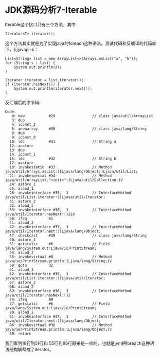 # JDK源码分析7-Iterable

Iterable这个接口只有三个方法，其中

    Iterator<T> iterator();

这个方法其实就是为了实现java的foreach这种语法。测试代码和反编译的代码如下，用javap -c：

    List<String> list = new ArrayList<>(Arrays.asList("a", "b"));
    for (String s : list) {
        System.out.println(s);
    }

    Iterator iterator = list.iterator();
    if (iterator.hasNext()) {
        System.out.println(iterator.next());
    }

反汇编后的字节码:

    Code:
       0: new           #29                 // class java/util/ArrayList
       3: dup
       4: iconst_2
       5: anewarray     #30                 // class java/lang/String
       8: dup
       9: iconst_0
      10: ldc           #31                 // String a
      12: aastore
      13: dup
      14: iconst_1
      15: ldc           #32                 // String b
      17: aastore
      18: invokestatic  #33                 // Method java/util/Arrays.asList:([Ljava/lang/Object;)Ljava/util/List;
      21: invokespecial #34                 // Method java/util/ArrayList."<init>":(Ljava/util/Collection;)V
      24: astore_1
      25: aload_1
      26: invokeinterface #35,  1           // InterfaceMethod java/util/List.iterator:()Ljava/util/Iterator;
      31: astore_2
      32: aload_2
      33: invokeinterface #36,  1           // InterfaceMethod java/util/Iterator.hasNext:()Z18
      38: ifeq          61
      41: aload_2
      42: invokeinterface #37,  1           // InterfaceMethod java/util/Iterator.next:()Ljava/lang/Object;
      47: checkcast     #30                 // class java/lang/String
      50: astore_3
      51: getstatic     #6                  // Field java/lang/System.out:Ljava/io/PrintStream;
      54: aload_3
      55: invokevirtual #8                  // Method java/io/PrintStream.println:(Ljava/lang/String;)V
      58: goto          32
      61: aload_1
      62: invokeinterface #35,  1           // InterfaceMethod java/util/List.iterator:()Ljava/util/Iterator;
      67: astore_2
      68: aload_2
      69: invokeinterface #36,  1           // InterfaceMethod java/util/Iterator.hasNext:()Z
      74: ifeq          89
      77: getstatic     #6                  // Field java/lang/System.out:Ljava/io/PrintStream;
      80: aload_2
      81: invokeinterface #37,  1           // InterfaceMethod java/util/Iterator.next:()Ljava/lang/Object;
      86: invokevirtual #38                 // Method java/io/PrintStream.println:(Ljava/lang/Object;)V
      89: return

我们看到18行到51行和 55行到86行原来是一样的，也就是jvm把foreach这种语法结构解释成了iterator。
